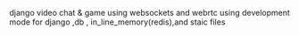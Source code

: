 django  video chat & game 
using websockets and webrtc 
using development mode for django ,db , in_line_memory(redis),and staic files
